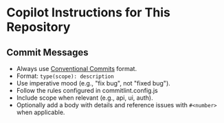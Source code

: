 # Copilot Instructions for This Repository

## Commit Messages

- Always use [Conventional Commits](https://www.conventionalcommits.org/) format.
- Format: `type(scope): description`
- Use imperative mood (e.g., "fix bug", not "fixed bug").
- Follow the rules configured in commitlint.config.js
- Include scope when relevant (e.g., api, ui, auth).
- Optionally add a body with details and reference issues with `#<number>` when applicable.
